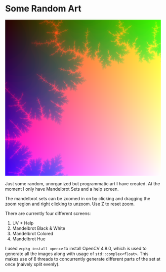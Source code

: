 # Some Random Art

![Simple Colored Mandelbrot Set, Zoomed](./Example.png)

Just some random, unorganized but programmatic art I have created. At the moment I only have Mandelbrot Sets and a help screen.

The mandelbrot sets can be zoomed in on by clicking and dragging the zoom region and right clicking to unzoom. Use Z to reset zoom.

There are currently four different screens:
1. UV + Help
2. Mandelbrot Black & White
3. Mandelbrot Colored
4. Mandelbrot Hue

I used `vcpkg install opencv` to install OpenCV 4.8.0, which is used to generate all the images along with usage of `std::complex<float>`. This makes use of 8 threads to concurrently generate different parts of the set at once (naively split evenly).